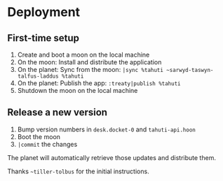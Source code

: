 # Deployment

## First-time setup

1. Create and boot a moon on the local machine
2. On the moon: Install and distribute the application
3. On the planet: Sync from the moon: `|sync %tahuti ~sarwyd-taswyn-talfus-laddus %tahuti`
4. On the planet: Publish the app: `:treaty|publish %tahuti`
5. Shutdown the moon on the local machine

## Release a new version

1. Bump version numbers in `desk.docket-0` and `tahuti-api.hoon`
2. Boot the moon
2. `|commit` the changes

The planet will automatically retrieve those updates and distribute them.

Thanks `~tiller-tolbus` for the initial instructions.
